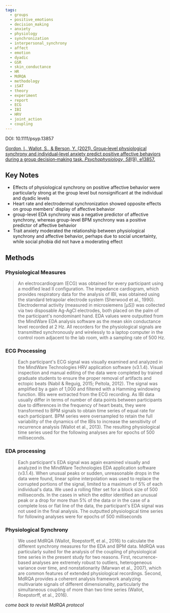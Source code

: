 ```yaml
---
tags:
  - groups
  - positive_emotions
  - decision_making
  - anxiety
  - physiology
  - synchronization
  - interpersonal_synchrony
  - affect
  - emotion
  - dyadic
  - GSR
  - skin_conductance
  - HR
  - MdRQA
  - methodology
  - iSAT
  - theory
  - experiment
  - report
  - ECG
  - IBI
  - HRV
  - joint_action
  - coupling
---
```

DOI: 10.1111/psyp.13857

[Gordon, I., Wallot, S., & Berson, Y. (2021). Group‐level physiological synchrony and individual‐level anxiety predict positive affective behaviors during a group decision‐making task. _Psychophysiology_, _58_(9), e13857.](https://onlinelibrary.wiley.com/doi/pdfdirect/10.1111/psyp.13857)

## Key Notes
- Effects of physiological synchrony on positive affective behavior were particularly strong at the group level but nonsignificant at the individual and dyadic levels
- Heart rate and electrodermal synchronization showed opposite effects on group members' display of affective behavior
- group-level EDA synchrony was a negative predictor of affective synchrony, whereas group-level BPM synchrony was a positive predictor of affective behavior
- Trait anxiety moderated the relationship between physiological synchrony and affective behavior, perhaps due to social uncertainty, while social phobia did not have a moderating effect
## Methods
### Physiological Measures

> An electrocardiogram (ECG) was obtained for every participant using a modified lead II configuration. The impedance cardiogram, which provides respiratory data for the analysis of IBI, was obtained using the standard tetrapolar electrode system (Sherwood et al., 1990). Electrodermal activity (measured in microsiemens [μS]) was collected via two disposable Ag-AgCl electrodes, both placed on the palm of the participant's nondominant hand. EDA values were outputted from the MindWare EDA analysis software as the mean skin conductance level recorded at 2 Hz. All recorders for the physiological signals are transmitted synchronously and wirelessly to a laptop computer in the control room adjacent to the lab room, with a sampling rate of 500 Hz.

### ECG Processing

> Each participant's ECG signal was visually examined and analyzed in the MindWare Technologies HRV application software (v3.1.4). Visual inspection and manual editing of the data were completed by trained graduate students to ensure the proper removal of artifacts and ectopic beats (Nabil & Reguig, 2015; Peltola, 2012). The signal was amplified by a gain of 1,000 and filtered with a Hamming windowing function. IBIs were extracted from the ECG recording. As IBI data usually differ in terms of number of data points between participants due to differences in the frequency of heart beats, they were transformed to BPM signals to obtain time series of equal rate for each participant. BPM series were oversampled to retain the full variability of the dynamics of the IBIs to increase the sensitivity of recurrence analysis (Wallot et al., 2013). The resulting physiological time series used for the following analyses are for epochs of 500 milliseconds.

### EDA processing

>Each participant's EDA signal was again examined visually and analyzed in the MindWare Technologies EDA application software (v3.1.4). When unusual peaks or sudden, unreasonable drops in the data were found, linear spline interpolation was used to replace the corrupted portions of the signal, limited to a maximum of 5% of each individual's data. We used a rolling filter set for a block size of 500 milliseconds. In the cases in which the editor identified an unusual peak or a drop for more than 5% of the data or in the case of a complete loss or flat line of the data, the participant's EDA signal was not used in the final analysis. The outputted physiological time series for following analyses were for epochs of 500 milliseconds

### Physiological Synchrony
> We used MdRQA (Wallot, Roepstorff, et al., 2016) to calculate the different synchrony measures for the EDA and BPM data. MdRQA was particularly suited for the analysis of the coupling of physiological time series in the present study for two reasons. First, recurrence-based analyses are extremely robust to outliers, heterogeneous variance over time, and nonstationarity (Marwan et al., 2007), which are common features of extended physiological recordings. Second, MdRQA provides a coherent analysis framework analyzing multivariate signals of different dimensionality, particularly the simultaneous coupling of more than two time series (Wallot, Roepstorff, et al., 2016).

*come back to revisit MdRQA protocol*